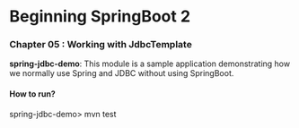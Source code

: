 # Beginning SpringBoot 2


### Chapter 05 : Working with JdbcTemplate

**spring-jdbc-demo**: This module is a sample application demonstrating how we normally use Spring and JDBC without using SpringBoot.

#### How to run?

spring-jdbc-demo> mvn test
